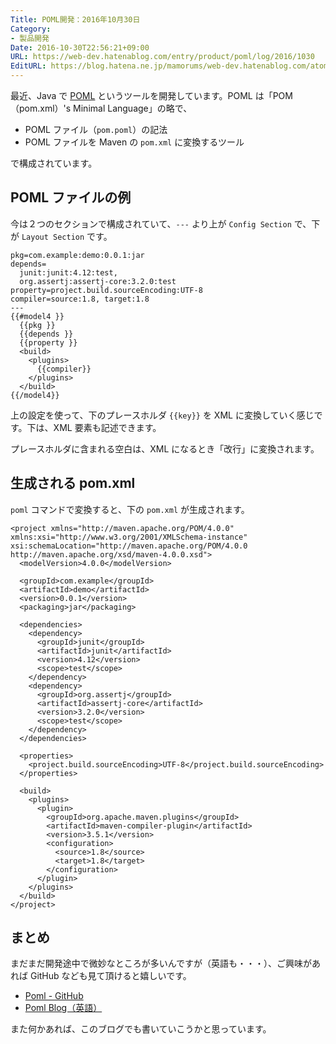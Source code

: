 ```yaml
---
Title: POML開発：2016年10月30日
Category:
- 製品開発
Date: 2016-10-30T22:56:21+09:00
URL: https://web-dev.hatenablog.com/entry/product/poml/log/2016/1030
EditURL: https://blog.hatena.ne.jp/mamorums/web-dev.hatenablog.com/atom/entry/10328749687192143874
---
```


最近、Java で [POML](https://github.com/mamorum/poml) というツールを開発しています。POML は「POM（pom.xml）'s Minimal Language」の略で、

- POML ファイル（`pom.poml`）の記法
- POML ファイルを Maven の `pom.xml` に変換するツール

で構成されています。


## POML ファイルの例
今は２つのセクションで構成されていて、`---` より上が `Config Section` で、下が `Layout Section` です。

```
pkg=com.example:demo:0.0.1:jar
depends=
  junit:junit:4.12:test,
  org.assertj:assertj-core:3.2.0:test
property=project.build.sourceEncoding:UTF-8
compiler=source:1.8, target:1.8
---
{{#model4 }}
  {{pkg }}
  {{depends }}
  {{property }}
  <build>
    <plugins>
      {{compiler}}
    </plugins>
  </build>
{{/model4}}
```

上の設定を使って、下のプレースホルダ `{{key}}` を XML に変換していく感じです。下は、XML 要素も記述できます。

プレースホルダに含まれる空白は、XML になるとき「改行」に変換されます。


## 生成される pom.xml
`poml` コマンドで変換すると、下の `pom.xml` が生成されます。

```
<project xmlns="http://maven.apache.org/POM/4.0.0" xmlns:xsi="http://www.w3.org/2001/XMLSchema-instance" xsi:schemaLocation="http://maven.apache.org/POM/4.0.0 http://maven.apache.org/xsd/maven-4.0.0.xsd">
  <modelVersion>4.0.0</modelVersion>

  <groupId>com.example</groupId>
  <artifactId>demo</artifactId>
  <version>0.0.1</version>
  <packaging>jar</packaging>

  <dependencies>
    <dependency>
      <groupId>junit</groupId>
      <artifactId>junit</artifactId>
      <version>4.12</version>
      <scope>test</scope>
    </dependency>
    <dependency>
      <groupId>org.assertj</groupId>
      <artifactId>assertj-core</artifactId>
      <version>3.2.0</version>
      <scope>test</scope>
    </dependency>
  </dependencies>

  <properties>
    <project.build.sourceEncoding>UTF-8</project.build.sourceEncoding>
  </properties>

  <build>
    <plugins>
      <plugin>
        <groupId>org.apache.maven.plugins</groupId>
        <artifactId>maven-compiler-plugin</artifactId>
        <version>3.5.1</version>
        <configuration>
          <source>1.8</source>
          <target>1.8</target>
        </configuration>
      </plugin>
    </plugins>
  </build>
</project>
```

## まとめ
まだまだ開発途中で微妙なところが多いんですが（英語も・・・）、ご興味があれば GitHub なども見て頂けると嬉しいです。

- [Poml - GitHub](https://github.com/mamorum/poml)
- [Poml Blog（英語）](http://java-poml.blogspot.com/)

また何かあれば、このブログでも書いていこうかと思っています。
